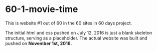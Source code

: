 # 60-1-movie-time

This is website #1 out of 60 in the 60 sites in 60 days project. 

The initial html and css pushed on July 12, 2016 is just a blank skeleton structure, serving as a placeholder. The actual website was built and pushed on <strong>November 1st, 2016.</strong>

